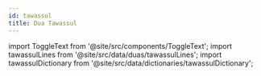 ```yaml
---
id: tawassul
title: Dua Tawassul
---
```


import ToggleText from '@site/src/components/ToggleText';
import tawassulLines from '@site/src/data/duas/tawassulLines';
import tawassulDictionary from '@site/src/data/dictionaries/tawassulDictionary';

<ToggleText storageKey="tawassul" lines={tawassulLines} dictionary={tawassulDictionary} />
